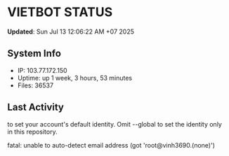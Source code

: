 # VIETBOT STATUS
**Updated**: Sun Jul 13 12:06:22 AM +07 2025

## System Info
- IP: 103.77.172.150
- Uptime: up 1 week, 3 hours, 53 minutes
- Files: 36537

## Last Activity

to set your account's default identity.
Omit --global to set the identity only in this repository.

fatal: unable to auto-detect email address (got 'root@vinh3690.(none)')
